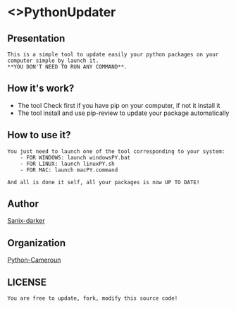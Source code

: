 # <>PythonUpdater 

## Presentation
    This is a simple tool to update easily your python packages on your computer simple by launch it.
    **YOU DON'T NEED TO RUN ANY COMMAND**.

## How it's work?
- The tool Check first if you have pip on your computer, if not it install it
- The tool install and use pip-review to update your package automatically

## How to use it?
    You just need to launch one of the tool corresponding to your system:
        - FOR WINDOWS: launch windowsPY.bat
        - FOR LINUX: launch linuxPY.sh
        - FOR MAC: launch macPY.command

    And all is done it self, all your packages is now UP TO DATE!

## Author
   [Sanix-darker](https://github.com/sanix-darker)

## Organization
   [Python-Cameroun](https://github.com/python-cameroun)

## LICENSE
    You are free to update, fork, modify this source code!
